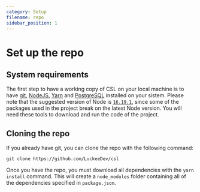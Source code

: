 ```yaml
---
category: Setup
filename: repo
sidebar_position: 1
---
```


# Set up the repo

## System requirements

The first step to have a working copy of CSL on your local machine is to have [git](https://github.com/git-guides/install-git), [NodeJS](https://nodejs.org), [Yarn](https://yarnpkg.com/) and [PostgreSQL](https://www.postgresql.org/) installed on your sistem. Please note that the suggested version of Node is [`16.19.1`](https://nodejs.org/download/release/v16.19.1/), since some of the packages used in the project break on the latest Node version. You will need these tools to download and run the code of the project.

## Cloning the repo

If you already have git, you can clone the repo with the following command:

```
git clone https://github.com/LuckeeDev/csl
```

Once you have the repo, you must download all dependencies with the `yarn install` command. This will create a `node_modules` folder containing all of the dependencies specified in `package.json`.
